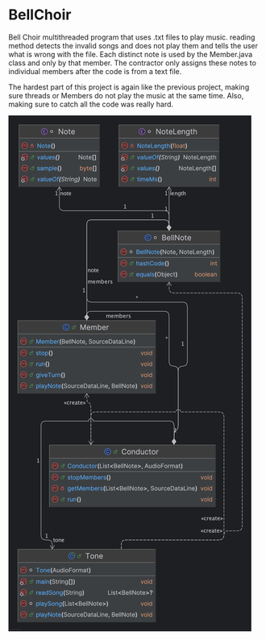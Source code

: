 # BellChoir

Bell Choir multithreaded program that uses .txt files to play music. reading method
detects the invalid songs and does not play them and tells the user what is wrong with the file.
Each distinct note is used by the Member.java class and only by that member.
The contractor only assigns these notes to individual members after the code is from a text file.

The hardest part of this project is again like the previous project,
making sure threads or Members do not play the music at the same time.
Also, making sure to catch all the code was really hard.

![UML](docs/UML.png)



